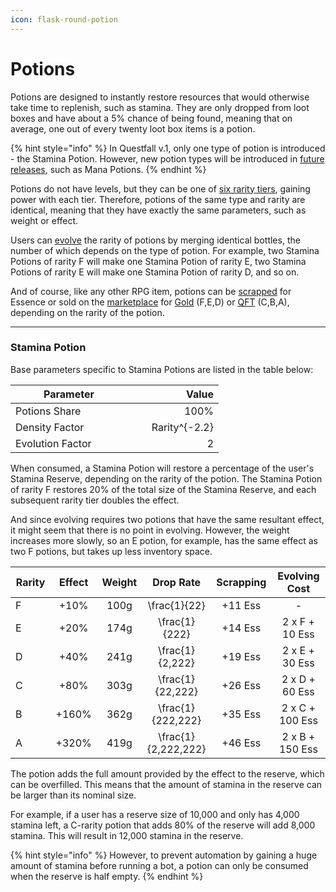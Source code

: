 ```yaml
---
icon: flask-round-potion
---
```


# Potions

Potions are designed to instantly restore resources that would otherwise take time to replenish, such as stamina. They are only dropped from loot boxes and have about a 5% chance of being found, meaning that on average, one out of every twenty loot box items is a potion.

{% hint style="info" %}
In Questfall v.1, only one type of potion is introduced - the Stamina Potion. However, new potion types will be introduced in [future releases](../../../roadmap/future-versions.md), such as Mana Potions.
{% endhint %}

Potions do not have levels, but they can be one of [six rarity tiers](./#item-rarity), gaining power with each tier. Therefore, potions of the same type and rarity are identical, meaning that they have exactly the same parameters, such as weight or effect.

Users can [evolve](../rpg-attributes/crafting.md#evolving) the rarity of potions by merging identical bottles, the number of which depends on the type of potion. For example, two Stamina Potions of rarity F will make one Stamina Potion of rarity E, two Stamina Potions of rarity E will make one Stamina Potion of rarity D, and so on.

And of course, like any other RPG item, potions can be [scrapped](../rpg-attributes/crafting.md#scrapping) for Essence or sold on the [marketplace](../../../infrastructure/marketplace.md) for [Gold](../../../assets/gold-in-game.md) (F,E,D) or [QFT](../../../assets/questfall-tokens-qft.md) (C,B,A), depending on the rarity of the potion.

***

### Stamina Potion

Base parameters specific to Stamina Potions are listed in the table below:

<table><thead><tr><th width="171">Parameter</th><th width="130" align="right" valign="middle">Value</th></tr></thead><tbody><tr><td>Potions Share</td><td align="right" valign="middle">100%</td></tr><tr><td>Density Factor</td><td align="right" valign="middle"><span class="math">Rarity^{-2.2}</span></td></tr><tr><td>Evolution Factor</td><td align="right" valign="middle">2</td></tr></tbody></table>

When consumed, a Stamina Potion will restore a percentage of the user's Stamina Reserve, depending on the rarity of the potion. The Stamina Potion of rarity F restores 20% of the total size of the Stamina Reserve, and each subsequent rarity tier doubles the effect.&#x20;

And since evolving requires two potions that have the same resultant effect, it might seem that there is no point in evolving. However, the weight increases more slowly, so an E potion, for example, has the same effect as two F potions, but takes up less inventory space.

<table><thead><tr><th width="101">Rarity</th><th width="88" align="center">Effect</th><th width="85" align="center">Weight </th><th width="108" align="center">Drop Rate</th><th width="113" align="center">Scrapping</th><th width="163" align="center">Evolving Cost</th></tr></thead><tbody><tr><td>F</td><td align="center">+10%</td><td align="center">100g</td><td align="center"><span class="math">\frac{1}{22}</span></td><td align="center">+11 Ess</td><td align="center">-</td></tr><tr><td>E</td><td align="center">+20%</td><td align="center">174g</td><td align="center"><span class="math">\frac{1}{222}</span></td><td align="center">+14 Ess</td><td align="center">2 x F + 10 Ess</td></tr><tr><td>D</td><td align="center">+40%</td><td align="center">241g</td><td align="center"><span class="math">\frac{1}{2,222}</span></td><td align="center">+19 Ess</td><td align="center">2 x E + 30 Ess</td></tr><tr><td>C</td><td align="center">+80%</td><td align="center">303g</td><td align="center"><span class="math">\frac{1}{22,222}</span></td><td align="center">+26 Ess</td><td align="center">2 x D  + 60 Ess</td></tr><tr><td>B</td><td align="center">+160%</td><td align="center">362g</td><td align="center"><span class="math">\frac{1}{222,222}</span></td><td align="center">+35 Ess</td><td align="center">2 x C  + 100 Ess</td></tr><tr><td>A</td><td align="center">+320%</td><td align="center">419g</td><td align="center"><span class="math">\frac{1}{2,222,222}</span></td><td align="center">+46 Ess</td><td align="center">2 x B  + 150 Ess</td></tr></tbody></table>

The potion adds the full amount provided by the effect to the reserve, which can be overfilled. This means that the amount of stamina in the reserve can be larger than its nominal size.

For example, if a user has a reserve size of 10,000 and only has 4,000 stamina left, a C-rarity potion that adds 80% of the reserve will add 8,000 stamina. This will result in 12,000 stamina in the reserve.

{% hint style="info" %}
However, to prevent automation by gaining a huge amount of stamina before running a bot, a potion can only be consumed when the reserve is half empty.
{% endhint %}
